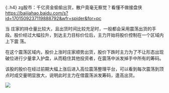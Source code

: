 {:.h4}
zg股市：千亿资金偷偷出货，散户竟毫无察觉？看懂不做接盘侠
<br>[
https://baijiahao.baidu.com/s?id=1701509237119888792&wfr=spider&for=pc
](
https://baijiahao.baidu.com/s?id=1701509237119888792&wfr=spider&for=pc
)

当 庄家的持仓量比较大，且出货时间比较充足时，一般都会采用震荡出货的手段。股价经过大幅拉升，到达主力目标价位后，主力开始将股价控制在一个区域内上下震 荡。

在这个震荡区域内，股价上涨时庄家顺势出货，股价下跌时主力为了不让形态出现破位进行少量拿入护盘，从而稳住其他投资者，在震荡中派发掉手中所有的筹码。

该股的股价在经过前期大幅上涨后进入高位震荡整理平台，可以看到每次震荡到顶点时成交量明显放大，说明此时主力在借震荡派发筹码，逢高出货。

![](http://pics5.baidu.com/feed/6a600c338744ebf8efdd90772d2676226159a737.jpeg?token=2aa310eaa03c590452c0104f5507e0cf)
